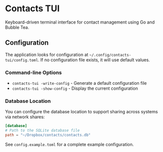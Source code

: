 # Contacts TUI

Keyboard-driven terminal interface for contact management using Go and Bubble Tea.

## Configuration

The application looks for configuration at `~/.config/contacts-tui/config.toml`. If no configuration file exists, it will use default values.

### Command-line Options

- `contacts-tui -write-config` - Generate a default configuration file
- `contacts-tui -show-config` - Display the current configuration

### Database Location

You can configure the database location to support sharing across systems via network shares:

```toml
[database]
# Path to the SQLite database file
path = "~/Dropbox/contacts/contacts.db"
```

See `config.example.toml` for a complete example configuration.
